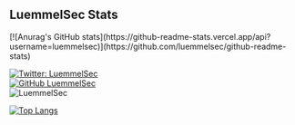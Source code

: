 <h2>LuemmelSec Stats</h2>
[![Anurag's GitHub stats](https://github-readme-stats.vercel.app/api?username=luemmelsec)](https://github.com/luemmelsec/github-readme-stats)
  
  
[![Twitter: LuemmelSec](https://img.shields.io/twitter/follow/TheLuemmel?style=flat-square)](https://twitter.com/theluemmel)  
[![GitHub LuemmelSec](https://img.shields.io/github/followers/LuemmelSec?label=follow%20github&style=flat-square)](https://github.com/LuemmelSec)  
<img src="https://komarev.com/ghpvc/?username=LuemmelSec&label=Profile%20views&color=0e75b6&style=flat" alt="LuemmelSec"> 

[![Top Langs](https://github-readme-stats.vercel.app/api/top-langs/?username=luemmelsec)](https://github.com/luemmelsec/github-readme-stats)
